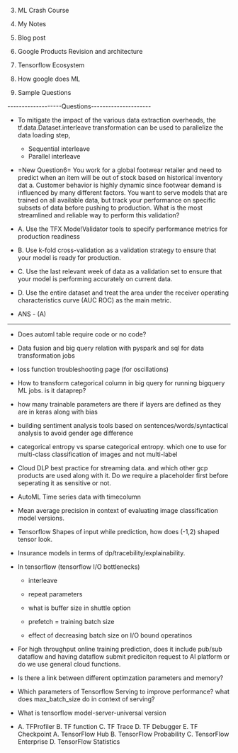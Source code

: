 3. ML Crash Course
2. My Notes
1. Blog post


7. Google Products Revision and architecture
5. Tensorflow Ecosystem
6. How google does ML
4. Sample Questions



-------------------Questions---------------------
* To mitigate the impact of the various data extraction overheads, the tf.data.Dataset.interleave transformation can be used to parallelize the data loading step,
  * Sequential interleave
  * Parallel interleave

* =New Question6= You work for a global footwear retailer and need to predict when an item will be out of stock based on historical inventory dat a. Customer behavior is highly dynamic since footwear demand is influenced by many different factors. You want to serve models that are trained on all available data, but track your performance on specific subsets of data before pushing to production. What is the most streamlined and reliable way to perform this validation? 
* A. Use the TFX Mode!Validator tools to specify performance metrics for production readiness 
* B. Use k-fold cross-validation as a validation strategy to ensure that your model is ready for production.
*  C. Use the last relevant week of data as a validation set to ensure that your model is performing accurately on current data.
*  D. Use the entire dataset and treat the area under the receiver operating characteristics curve (AUC ROC) as the main metric.
* ANS - (A)

-------------------------
* Does automl table require code or no code?

* Data fusion and big query relation with pyspark and sql for data transformation jobs

* loss function troubleshooting page (for oscillations)

* How to transform categorical column in big query for running bigquery ML jobs. is it dataprep?

* how many trainable parameters are there if layers are defined as they are in keras along with bias

* building sentiment analysis tools based on sentences/words/syntactical analysis to avoid gender age difference

* categorical entropy vs sparse categorical entropy. which one to use for multi-class classification of images and not multi-label

* Cloud DLP best practice for streaming data. and which other gcp products are used along with it. Do we require a placeholder first before seperating it as sensitive or not.

* AutoML Time series data with timecolumn

* Mean average precision in context of evaluating image classification model versions.

* Tensorflow Shapes of input while prediction, how does (-1,2) shaped tensor look.

* Insurance models in terms of dp/tracebility/explainability.

* In tensorflow (tensorflow I/O bottlenecks)
	* interleave
	* repeat parameters
	* what is buffer size in shuttle option

	* prefetch = training batch size
	* effect of decreasing batch size on I/O bound operatinos

* For high throughput online training prediction, does it include pub/sub  dataflow and having dataflow submit prediciton request to AI platform or do we use general cloud functions.

* Is there a link between different optimzation parameters and memory?
* Which parameters of Tensorflow Serving to improve performance? what does max_batch_size do in context of serving?
* What is tensorflow model-server-universal version

* A. TFProfiler
B. TF function
C. TF Trace
D. TF Debugger
E. TF Checkpoint
A. TensorFlow Hub
B. TensorFlow Probability
C. TensorFlow Enterprise
D. TensorFlow Statistics
